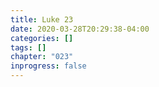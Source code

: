 ```yaml
---
title: Luke 23
date: 2020-03-28T20:29:38-04:00
categories: []
tags: []
chapter: "023"
inprogress: false
---
```



